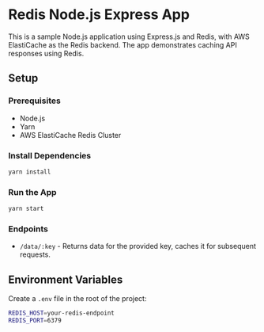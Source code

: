 
# Redis Node.js Express App

This is a sample Node.js application using Express.js and Redis, with AWS ElastiCache as the Redis backend. The app demonstrates caching API responses using Redis.

## Setup

### Prerequisites
- Node.js
- Yarn
- AWS ElastiCache Redis Cluster

### Install Dependencies
```bash
yarn install
```

### Run the App
```bash
yarn start
```

### Endpoints
- `/data/:key` - Returns data for the provided key, caches it for subsequent requests.

## Environment Variables
Create a `.env` file in the root of the project:
```bash
REDIS_HOST=your-redis-endpoint
REDIS_PORT=6379
```
